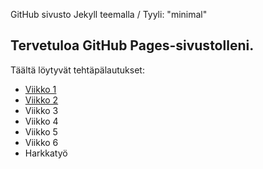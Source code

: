 GitHub sivusto Jekyll teemalla / Tyyli: "minimal"
## Tervetuloa GitHub Pages-sivustolleni.
Täältä löytyvät tehtäpälautukset:


- [Viikko 1](/Viikko1.html) 
- [Viikko 2](/Viikko2.md) 
- Viikko 3
- Viikko 4
- Viikko 5
- Viikko 6
- Harkkatyö
